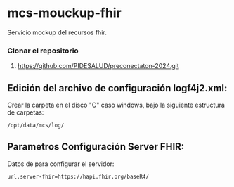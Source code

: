 # mcs-mouckup-fhir

Servicio mockup del recursos fhir.

### Clonar el repositorio

1. https://github.com/PIDESALUD/preconectaton-2024.git

## Edición del archivo de configuración logf4j2.xml:

Crear la carpeta en el disco "C" caso windows, bajo la siguiente estructura de carpetas:

```
/opt/data/mcs/log/

```

## Parametros Configuración Server FHIR:
Datos de para configurar el servidor:
```
url.server-fhir=https://hapi.fhir.org/baseR4/
```
